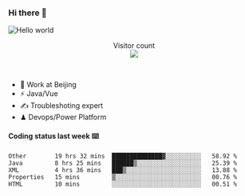 ### Hi there 👋

<img src="https://raw.githubusercontent.com/sagar-viradiya/sagar-viradiya/master/resources/banner.png" alt="Hello world">
<p align="center"> 
  Visitor count<br/>
  <img src="https://profile-counter.glitch.me/youszoe/count.svg" />
</p>
<br/>

- 🍻 Work at Beijing 
- ⚡  Java/Vue
- ✍️  Troubleshoting expert
- ♟  Devops/Power Platform 

#### Coding status last week ⌨️

<!--START_SECTION:waka-->
```text
Other        19 hrs 32 mins  ██████████████▓░░░░░░░░░░   58.92 % 
Java         8 hrs 25 mins   ██████▒░░░░░░░░░░░░░░░░░░   25.39 % 
XML          4 hrs 36 mins   ███▒░░░░░░░░░░░░░░░░░░░░░   13.88 % 
Properties   15 mins         ▒░░░░░░░░░░░░░░░░░░░░░░░░   00.76 % 
HTML         10 mins         ░░░░░░░░░░░░░░░░░░░░░░░░░   00.51 % 
```
<!--END_SECTION:waka-->

<br/>
<center><img src="http://ghchart.rshah.org/409ba5/yousazoe" alt="" /></center>



